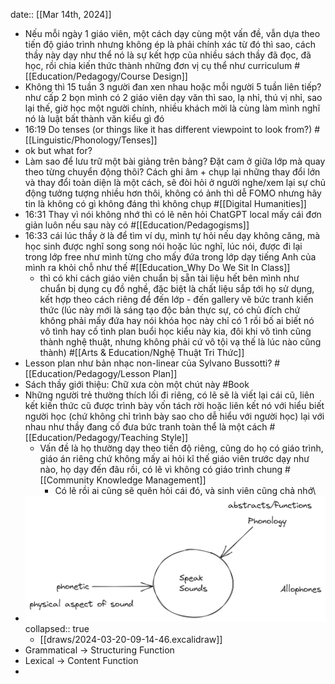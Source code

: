 date:: [[Mar 14th, 2024]]

- Nếu mỗi ngày 1 giáo viên, một cách dạy cùng một vấn đề, vẫn dựa theo tiến độ giáo trình nhưng không ép là phải chính xác từ đó thì sao, cách thầy này dạy như thể nó là sự kết hợp của nhiều sách thầy đã đọc, đã học, rồi chia kiến thức thành những đơn vị cụ thể như curriculum #[[Education/Pedagogy/Course Design]]
- Không thì 15 tuần 3 người đan xen nhau hoặc mỗi người 5 tuần liên tiếp? như cấp 2 bọn mình có 2 giáo viên dạy văn thì sao, lạ nhỉ, thú vị nhỉ, sao lại thế, giờ học một người chính, nhiều khách mời là cùng làm mình nghĩ nó là luật bất thành văn kiểu gì đó
- 16:19 Do tenses (or things like it has different viewpoint to look from?) #[[Linguistic/Phonology/Tenses]]
- ok but what for?
- Làm sao để lưu trữ một bài giảng trên bảng? Đặt cam ở giữa lớp mà quay theo từng chuyển động thôi? Cách ghi âm + chụp lại những thay đổi lớn và thay đổi toàn diện là một cách, sẽ đòi hỏi ở người nghe/xem lại sự chủ động tưởng tượng nhiều hơn thôi, không có ảnh thì dễ FOMO nhưng hãy tin là không có gì không đáng thì không chụp #[[Digital Humanities]]
- 16:31 Thay vì nói không nhớ thì có lẽ nên hỏi ChatGPT local mấy cái đơn giản luôn nếu sau này có #[[Education/Pedagogisms]]
- 16:33 cái lúc thầy ờ là để tìm ví dụ, mình tự hỏi nếu dạy không căng, mà học sinh được nghĩ song song nói hoặc lúc nghĩ, lúc nói, được đi lại trong lớp free như mình từng cho mấy đứa trong lớp dạy tiếng Anh của mình ra khỏi chỗ như thế #[[Education_Why Do We Sit In Class]]
	- thì có khi cách giáo viên chuẩn bị sẵn tài liệu hết bên mình như chuẩn bị dụng cụ đồ nghề, đặc biệt là chất liệu sắp tới họ sử dụng, kết hợp theo cách riêng để đến lớp - đến gallery vẽ bức tranh kiến thức (lúc này mới là sáng tạo độc bản thực sự, có chủ đích chứ không phải mấy đứa hay nói khóa học này chỉ có 1 rồi bố ai biết nó vô tình hay cố tình plan buổi học kiểu này kia, đôi khi vô tình cũng thành nghệ thuật, nhưng không phải cứ vô tội vạ thế là lúc nào cũng thành) #[[Arts & Education/Nghệ Thuật Tri Thức]]
- Lesson plan như bản nhạc non-linear của Sylvano Bussotti? #[[Education/Pedagogy/Lesson Plan]]
- Sách thầy giới thiệu: Chữ xưa còn một chút này #Book
- Những người trẻ thường thích lối đi riêng, có lẽ sẽ là viết lại cái cũ, liên kết kiến thức cũ được trình bày vốn tách rời hoặc liên kết nó với hiểu biết người học (chứ không chỉ trình bày sao cho dễ hiểu với người học) lại với nhau như thầy đang cố đưa bức tranh toàn thể là một cách #[[Education/Pedagogy/Teaching Style]]
	- Vấn đề là họ thường dạy theo tiến độ riêng, cũng do họ có giáo trình, giáo án riêng chứ không mấy ai hỏi kĩ thế giáo viên trước dạy như nào, họ dạy đến đâu rồi, có lẽ vì không có giáo trình chung #[[Community Knowledge Management]]
		- Có lẽ rồi ai cũng sẽ quên hỏi cái đó, và sinh viên cũng chả nhớ\
- ![image.png](../assets/image_1710901137085_0.png)
  collapsed:: true
	- [[draws/2024-03-20-09-14-46.excalidraw]]
- Grammatical -> Structuring Function
- Lexical -> Content Function
-
